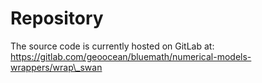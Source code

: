 # Repository 

The source code is currently hosted on GitLab at: https://gitlab.com/geoocean/bluemath/numerical-models-wrappers/wrap\_swan


